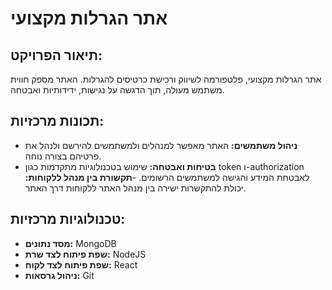 

# אתר הגרלות מקצועי

## תיאור הפרויקט:
אתר הגרלות מקצועי, פלטפורמה לשיווק ורכישת כרטיסים להגרלות. האתר מספק חווית משתמש מעולה, תוך הדגשה על נגישות, ידידותיות ואבטחה.

## תכונות מרכזיות:
- **ניהול משתמשים:** האתר מאפשר למנהלים ולמשתמשים להירשם ולנהל את פרטיהם בצורה נוחה.
- **בטיחות ואבטחה:** שימוש בטכנולוגיות מתקדמות כגון token ו-authorization לאבטחת המידע והגישה למשתמשים הרשומים.
-**תקשורת בין מנהל ללקוחות:** יכולת להתקשרות ישירה בין מנהל האתר ללקוחות דרך האתר.

## טכנולוגיות מרכזיות:
- **מסד נתונים:** MongoDB 
- **שפת פיתוח לצד שרת:** NodeJS 
- **שפת פיתוח לצד לקוח:** React 
- **ניהול גרסאות:** Git
